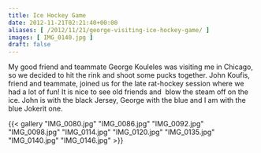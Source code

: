 ```yaml
---
title: Ice Hockey Game
date: 2012-11-21T02:21:40+00:00
aliases: [ /2012/11/21/george-visiting-ice-hockey-game/ ]
images: [ IMG_0140.jpg ]
draft: false
---
```

My good friend and teammate George Kouleles was visiting me in Chicago, so we decided to hit the rink and shoot some pucks together. John Koufis, friend and teammate, joined us for the late rat-hockey session where we had a lot of fun! It is nice to see old friends and  blow the steam off on the ice. John is with the black Jersey, George with the blue and I am with the blue Jokerit one.

{{< gallery "IMG_0080.jpg" "IMG_0086.jpg" "IMG_0092.jpg" "IMG_0098.jpg" "IMG_0114.jpg" "IMG_0120.jpg" "IMG_0135.jpg" "IMG_0140.jpg" "IMG_0146.jpg" >}}

